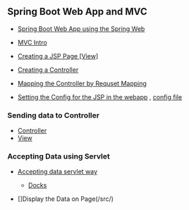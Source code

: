 #
## Spring Boot Web App and MVC

- [ Spring Boot Web App using the Spring Web](src/main/java/com/jspring6/springbootwebapp1/SpringBootWebApp1Application.java)

- [ MVC Intro ](/ServletWebsite/Docks/IntroToMVC.md)

- [ Creating a JSP Page [View] ](src/main/webapp/index.jsp)

- [ Creating a Controller ](src/main/java/com/jspring6/springbootwebapp1/HomeController.java)

- [Mapping the Controller by Requset Mapping ](src/main/java/com/jspring6/springbootwebapp1/HomeController.java)

- [Setting the Config for the JSP in the webapp](src/main/resources/application.properties) , [config file ](src/main/java/com/jspring6/springbootwebapp1/config/WebConfig.java) 

### Sending data to Controller
- [Controller](src/main/java/com/jspring6/springbootwebapp1/HomeController.java)
- [View](src/main/webapp/WEB-INF/views/index.jsp)

### Accepting Data using Servlet

- [Accepting data servlet way](src/main/java/com/jspring6/springbootwebapp1/HomeController.java)
  - [Docks](Docks/ControllerReqRes.md)

- []Display the Data on Page(/src/)